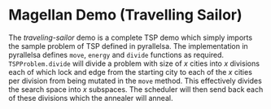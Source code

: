 # Magellan Demo (Travelling Sailor)

The *traveling-sailor* demo is a complete TSP demo which simply imports the sample problem of TSP defined in pyrallelsa. The implementation in pyrallelsa defines `move`, `energy` and `divide` functions as required. `TSPProblem.divide` will divide a problem with size of *x* cities into *x* divisions each of which lock and edge from the starting city to each of the *x* cities per division from being mutated in the `move` method. This effectively divides the search space into *x* subspaces. The scheduler will then send back each of these divisions which the annealer will anneal.
